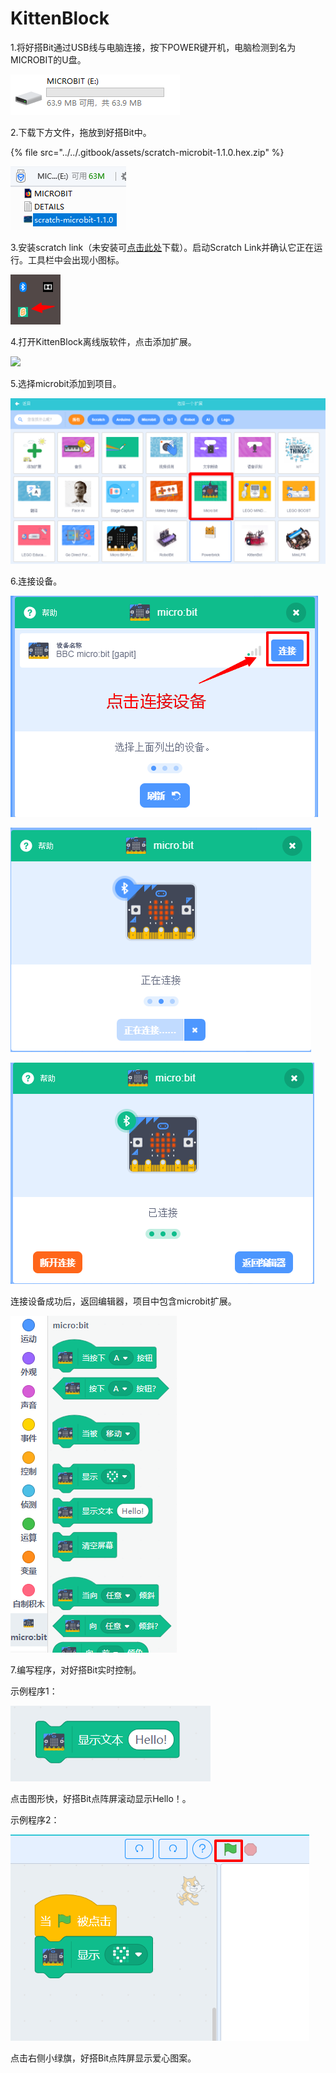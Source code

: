 # KittenBlock

1.将好搭Bit通过USB线与电脑连接，按下POWER键开机，电脑检测到名为MICROBIT的U盘。

![](../../.gitbook/assets/makecode-bit-7.png)

2.下载下方文件，拖放到好搭Bit中。

{% file src="../../.gitbook/assets/scratch-microbit-1.1.0.hex.zip" %}

![](../../.gitbook/assets/scratch3-bit-10%20%282%29.png)

3.安装scratch link（未安装可[点击此处](https://scratch.mit.edu/microbit)下载）。启动Scratch Link并确认它正在运行。工具栏中会出现小图标。

![](../../.gitbook/assets/scratch3-bit-8%20%281%29.png)

4.打开KittenBlock离线版软件，点击添加扩展。

![](../../.gitbook/assets/kitten-bit-3.png)

5.选择microbit添加到项目。

![](../../.gitbook/assets/kitten-bit-4.png)

6.连接设备。

![](../../.gitbook/assets/scratch3-bit-3%20%281%29.png)

![](../../.gitbook/assets/scratch3-bit-4%20%281%29.png)

![](../../.gitbook/assets/scratch3-bit-5%20%281%29.png)

连接设备成功后，返回编辑器，项目中包含microbit扩展。

![](../../.gitbook/assets/kitten-bit-5.png)

7.编写程序，对好搭Bit实时控制。

 示例程序1：

![](../../.gitbook/assets/kitten-bit-2.png)

 点击图形快，好搭Bit点阵屏滚动显示Hello！。

 示例程序2： 

![](../../.gitbook/assets/kitten-bit-1.png)

点击右侧小绿旗，好搭Bit点阵屏显示爱心图案。

